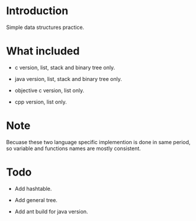 Introduction
==============

Simple data structures practice.

What included
==============

* c version, list, stack and binary tree only.

* java version, list, stack and binary tree only.

* objective c version, list only.

* cpp version, list only.

Note
=============

Becuase these two language specific implemention is done in same period,
so variable and functions names are mostly consistent.

Todo
==============

* Add hashtable.

* Add general tree.

* Add ant build for java version.
